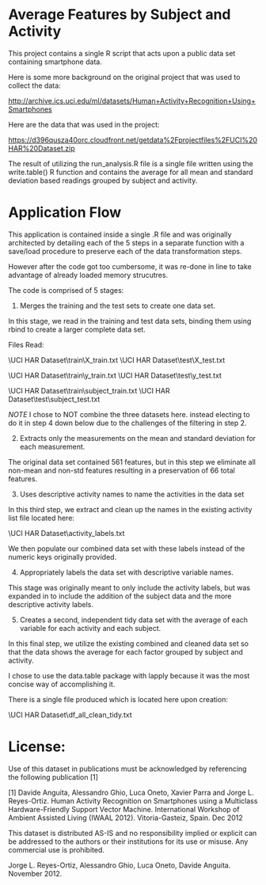 Average Features by Subject and Activity
=========================================
This project contains a single R script that acts upon a public data set containing smartphone data.

Here is some more background on the original project that was used to collect the data:

   http://archive.ics.uci.edu/ml/datasets/Human+Activity+Recognition+Using+Smartphones 

Here are the data that was used in the project: 

   https://d396qusza40orc.cloudfront.net/getdata%2Fprojectfiles%2FUCI%20HAR%20Dataset.zip

The result of utilizing the run_analysis.R file is a single file written using the write.table() R function and contains the average for all mean and standard deviation based readings grouped by subject and activity. 

Application Flow
=================
This application is contained inside a single .R file and was originally architected by detailing each of the 5 steps in a separate function with a save/load procedure to preserve each of the data transformation steps.

However after the code got too cumbersome, it was re-done in line to take advantage of already loaded memory strucutres. 

The code is comprised of 5 stages:

1. Merges the training and the test sets to create one data set.

In this stage, we read in the training and test data sets, binding them using rbind to create a larger complete data set. 

Files Read:

\UCI HAR Dataset\train\X_train.txt
\UCI HAR Dataset\test\X_test.txt

\UCI HAR Dataset\train\y_train.txt
\UCI HAR Dataset\test\y_test.txt

\UCI HAR Dataset\train\subject_train.txt
\UCI HAR Dataset\test\subject_test.txt

*NOTE* I chose to NOT combine the three datasets here. instead electing to do it in step 4 down below due to the challenges of the filtering in step 2.

2. Extracts only the measurements on the mean and standard deviation for each measurement. 

The original data set contained 561 features, but in this step we eliminate all non-mean and non-std features resulting in a preservation of 66 total features.

3. Uses descriptive activity names to name the activities in the data set

In this third step, we extract and clean up the names in the existing activity list file located here:

\UCI HAR Dataset\activity_labels.txt

We then populate our combined data set with these labels instead of the numeric keys originally provided.

4. Appropriately labels the data set with descriptive variable names. 

This stage was originally meant to only include the activity labels, but was expanded in to include the addition of the subject data and the more descriptive activity labels.

5. Creates a second, independent tidy data set with the average of each variable for each activity and each subject. 

In this final step, we utilize the existing combined and cleaned data set so that the data shows the average for each factor grouped by subject and activity.

I chose to use the data.table package with lapply because it was the most concise way of accomplishing it. 

There is a single file produced which is located here upon creation:

\UCI HAR Dataset\df_all_clean_tidy.txt

License:
========
Use of this dataset in publications must be acknowledged by referencing the following publication [1] 

[1] Davide Anguita, Alessandro Ghio, Luca Oneto, Xavier Parra and Jorge L. Reyes-Ortiz. Human Activity Recognition on Smartphones using a Multiclass Hardware-Friendly Support Vector Machine. International Workshop of Ambient Assisted Living (IWAAL 2012). Vitoria-Gasteiz, Spain. Dec 2012

This dataset is distributed AS-IS and no responsibility implied or explicit can be addressed to the authors or their institutions for its use or misuse. Any commercial use is prohibited.

Jorge L. Reyes-Ortiz, Alessandro Ghio, Luca Oneto, Davide Anguita. November 2012.